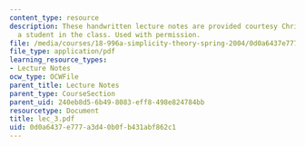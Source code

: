 ```yaml
---
content_type: resource
description: These handwritten lecture notes are provided courtesy Christina Goddard,
  a student in the class. Used with permission.
file: /media/courses/18-996a-simplicity-theory-spring-2004/0d0a6437e777a3d40b0fb431abf862c1_lec_3.pdf
file_type: application/pdf
learning_resource_types:
- Lecture Notes
ocw_type: OCWFile
parent_title: Lecture Notes
parent_type: CourseSection
parent_uid: 240eb8d5-6b49-8083-eff8-498e824784bb
resourcetype: Document
title: lec_3.pdf
uid: 0d0a6437-e777-a3d4-0b0f-b431abf862c1
---
```

